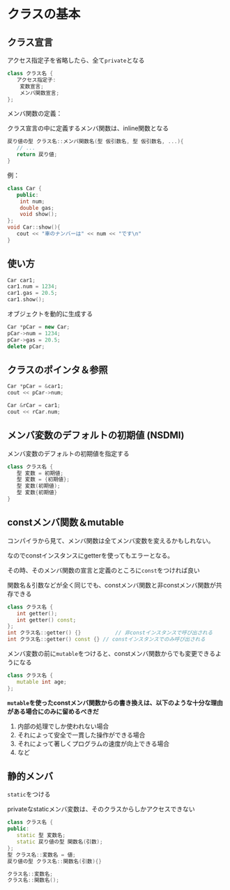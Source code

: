 # クラスの基本





## クラス宣言

アクセス指定子を省略したら、全て`private`となる

```c++
class クラス名 {
   アクセス指定子:
   	変数宣言;
   	メンバ関数宣言;
};
```

メンバ関数の定義：

クラス宣言の中に定義するメンバ関数は、inline関数となる

```c++
戻り値の型 クラス名::メンバ関数名(型 仮引数名, 型 仮引数名, ...){
   // ...
   return 戻り値;
}
```

例：

```c++
class Car {
   public:
   	int num;
   	double gas;
   	void show();
};
void Car::show(){
   cout << "車のナンバーは" << num << "です\n"
}
```



## 使い方

```c++
Car car1;
car1.num = 1234;
car1.gas = 20.5;
car1.show();
```

オブジェクトを動的に生成する

```c++
Car *pCar = new Car;
pCar->num = 1234;
pCar->gas = 20.5;
delete pCar;
```



## クラスのポインタ＆参照

```c++
Car *pCar = &car1;
cout << pCar->num;
```

```c++
Car &rCar = car1;
cout << rCar.num;
```



## メンバ変数のデフォルトの初期値 (NSDMI)

メンバ変数のデフォルトの初期値を指定する

```c++
class クラス名 {
   型 変数 = 初期値;
   型 変数 = {初期値};
   型 変数(初期値);
   型 変数{初期値}
}
```



## constメンバ関数＆mutable

コンパイラから見て、メンバ関数は全てメンバ変数を変えるかもしれない。

なのでconstインスタンスにgetterを使ってもエラーとなる。

その時、そのメンバ関数の宣言と定義のところに`const`をつければ良い

関数名＆引数などが全く同じでも、constメンバ関数と非constメンバ関数が共存できる

```c++
class クラス名 {
   int getter();
   int getter() const;
};
int クラス名::getter() {}			// 非constインスタンスで呼び出される
int クラス名::getter() const {}	// constインスタンスでのみ呼び出される
```

メンバ変数の前に`mutable`をつけると、constメンバ関数からでも変更できるようになる

```c++
class クラス名 {
   mutable int age;
};
```

**`mutable`を使ったconstメンバ関数からの書き換えは、以下のような十分な理由がある場合にのみに留めるべきだ**

1. 内部の処理でしか使われない場合
2. それによって安全で一貫した操作ができる場合
3. それによって著しくプログラムの速度が向上できる場合
4. など



## 静的メンバ

`static`をつける

privateなstaticメンバ変数は、そのクラスからしかアクセスできない

```c++
class クラス名 {
public:
   static 型 変数名;
   static 戻り値の型 関数名(引数);
};
型 クラス名::変数名 = 値;
戻り値の型 クラス名::関数名(引数){}

クラス名::変数名;
クラス名::関数名();
```





























